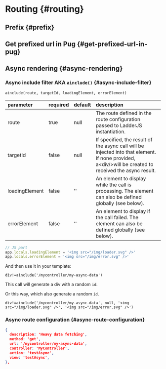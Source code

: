 # Routing {#routing}

## Prefix {#prefix}

## Get prefixed url in Pug {#get-prefixed-url-in-pug}

## Async rendering {#async-rendering}

### Async include filter AKA `ainclude()` {#async-include-filter}

`ainclude(route, targetId, loadingElement, errorElement)`

| parameter | required | default | description |
| :--- | :--- | :--- | :--- |
| route | true | null | The route defined in the route configuration passed to LadderJS instantiation. |
| targetId | false | null | If specified, the result of the async call will be injected into that element. If none provided, a&lt;div/&gt;will be created to received the async result. |
| loadingElement | false | '' | An element to display while the call is processing. The element can also be defined globally \(see below\). |
| errorElement | false | '' | An element to display if the call failed. The element can also be defined globally \(see below\). |

```js
// JS part
app.locals.loadingElement = '<img src="/img/loader.svg" />'
app.locals.errorElement = '<img src="/img/error.svg" />'
```

And then use it in your template:

```jade
div!=ainclude('/mycontroller/my-async-data')
```

This call will generate a div with a random `id`.

Or this way, which also generate a random `id`.

```jade
div!=ainclude('/mycontroller/my-async-data', null, '<img src="/img/loader.svg" />', '<img src="/img/error.svg" />')
```

### Async route configuration {#async-route-configuration}

```JSON
{
  description: 'Heavy data fetching',
  method: 'get',
  url: '/mycontroller/my-async-data',
  controller: 'MyController',
  action: 'testAsync',
  view: 'testAsync',
},
```



